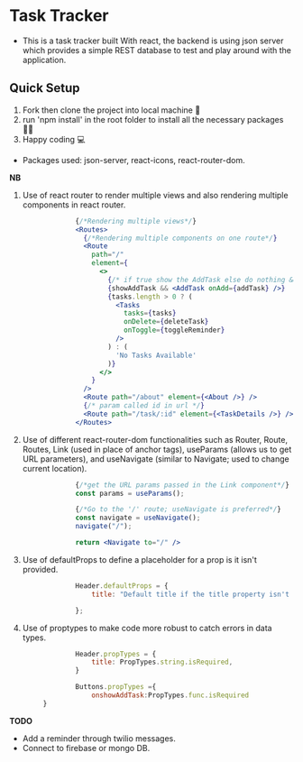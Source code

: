 # Task Tracker
- This is a task tracker built With react, the backend is using json server which provides a simple REST database to test and play around with the application.

## Quick Setup
1. Fork then clone the project into local machine 🍴
1. run 'npm install' in the root folder to install all the necessary packages 👩‍💻
1. Happy coding 💻

* Packages used: json-server, react-icons, react-router-dom.

**NB**
1. Use of react router to render multiple views and also rendering multiple components in react router. 
   ```jsx
                {/*Rendering multiple views*/}
                <Routes>
                  {/*Rendering multiple components on one route*/}
                  <Route
                    path="/"
                    element={
                      <>
                        {/* if true show the AddTask else do nothing && if there are tasks show Tasks Components */}
                        {showAddTask && <AddTask onAdd={addTask} />}
                        {tasks.length > 0 ? (
                          <Tasks
                            tasks={tasks}
                            onDelete={deleteTask}
                            onToggle={toggleReminder}
                          />
                        ) : (
                          'No Tasks Available'
                        )}
                      </>
                    }
                  />
                  <Route path="/about" element={<About />} />
                  {/* param called id in url */}
                  <Route path="/task/:id" element={<TaskDetails />} />
                </Routes>
   ```

1. Use of different react-router-dom functionalities such as Router, Route, Routes, Link (used in place of anchor tags), useParams (allows us to get URL parameters), and useNavigate (similar to Navigate; used to change current location).
   ```jsx
                {/*get the URL params passed in the Link component*/}
                const params = useParams();

                {/*Go to the '/' route; useNavigate is preferred*/}
                const navigate = useNavigate();
                navigate("/");

                return <Navigate to="/" />
   ```

1. Use of defaultProps to define a placeholder for a prop is it isn't provided.
   ```jsx
                Header.defaultProps = {
                    title: "Default title if the title property isn't given"

                };
   ```

1. Use of proptypes to make code more robust to catch errors in data types.
   ```jsx
                Header.propTypes = {
                    title: PropTypes.string.isRequired,
                }

                Buttons.propTypes ={
                    onshowAddTask:PropTypes.func.isRequired
        }
   ```


**TODO**
- Add a reminder through twilio messages.
- Connect to firebase or mongo DB.

